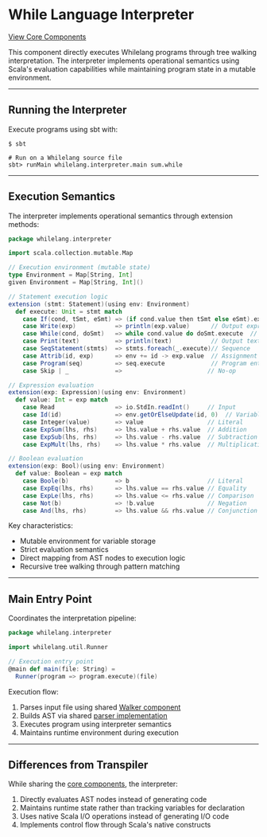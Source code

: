 # While Language Interpreter

[View Core Components](core-components.md)

This component directly executes Whilelang programs through tree walking interpretation. The interpreter implements operational semantics using Scala's evaluation capabilities while maintaining program state in a mutable environment.

---

## Running the Interpreter

Execute programs using sbt with:

````shell
$ sbt

# Run on a Whilelang source file
sbt> runMain whilelang.interpreter.main sum.while
````

---

## Execution Semantics

The interpreter implements operational semantics through extension methods:

````scala
package whilelang.interpreter

import scala.collection.mutable.Map

// Execution environment (mutable state)
type Environment = Map[String, Int]
given Environment = Map[String, Int]()

// Statement execution logic
extension (stmt: Statement)(using env: Environment)
  def execute: Unit = stmt match
    case If(cond, tSmt, eSmt) => (if cond.value then tSmt else eSmt).execute
    case Write(exp)           => println(exp.value)      // Output expression
    case While(cond, doSmt)   => while cond.value do doSmt.execute  // Loop
    case Print(text)          => println(text)           // Output text
    case SeqStatement(stmts)  => stmts.foreach(_.execute)// Sequence
    case Attrib(id, exp)      => env += id -> exp.value  // Assignment
    case Program(seq)         => seq.execute             // Program entry
    case Skip | _             =>                        // No-op

// Expression evaluation
extension(exp: Expression)(using env: Environment)
  def value: Int = exp match
    case Read                 => io.StdIn.readInt()     // Input
    case Id(id)               => env.getOrElseUpdate(id, 0)  // Variable lookup
    case Integer(value)       => value                  // Literal
    case ExpSum(lhs, rhs)     => lhs.value + rhs.value  // Addition
    case ExpSub(lhs, rhs)     => lhs.value - rhs.value  // Subtraction
    case ExpMult(lhs, rhs)    => lhs.value * rhs.value  // Multiplication

// Boolean evaluation
extension(exp: Bool)(using env: Environment)
  def value: Boolean = exp match
    case Boole(b)             => b                      // Literal
    case ExpEq(lhs, rhs)      => lhs.value == rhs.value // Equality
    case ExpLe(lhs, rhs)      => lhs.value <= rhs.value // Comparison
    case Not(b)               => !b.value               // Negation
    case And(lhs, rhs)        => lhs.value && rhs.value // Conjunction
````

Key characteristics:
- Mutable environment for variable storage
- Strict evaluation semantics
- Direct mapping from AST nodes to execution logic
- Recursive tree walking through pattern matching

---

## Main Entry Point

Coordinates the interpretation pipeline:

````scala
package whilelang.interpreter

import whilelang.util.Runner

// Execution entry point
@main def main(file: String) =
  Runner(program => program.execute)(file)
````

Execution flow:
1. Parses input file using shared [Walker component](core-components.md#walker)
2. Builds AST via shared [parser implementation](core-components.md#parser-implementation)
3. Executes program using interpreter semantics
4. Maintains runtime environment during execution

---

## Differences from Transpiler

While sharing the [core components](core-components.md), the interpreter:
1. Directly evaluates AST nodes instead of generating code
2. Maintains runtime state rather than tracking variables for declaration
3. Uses native Scala I/O operations instead of generating I/O code
4. Implements control flow through Scala's native constructs
````
